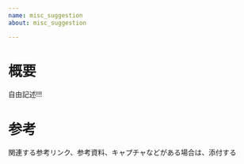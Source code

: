 ```yaml
---
name: misc_suggestion
about: misc_suggestion

---
```


# 概要
                               
自由記述!!!

# 参考

関連する参考リンク、参考資料、キャプチャなどがある場合は、添付する
